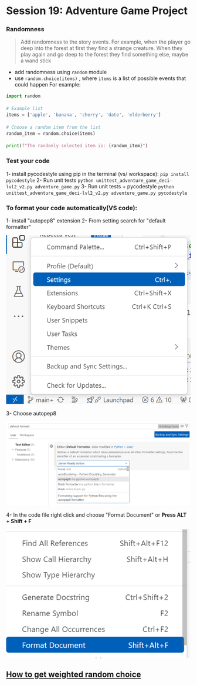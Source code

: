 # Session 19: Adventure Game Project


### Randomness 
> Add randomness to the story events. For example, when the player go deep into the forest at first they find a strange creature.
 When they play again and go deep to the forest they find something else, maybe a wand stick
- add randomness using `random` module
- use `random.choice(items)` , where `items` is a list of possible events that could happen
For example:
```python
import random

# Example list
items = ['apple', 'banana', 'cherry', 'date', 'elderberry']

# Choose a random item from the list
random_item = random.choice(items)

print(f"The randomly selected item is: {random_item}")
```

### Test your code
1- install pycodestyle using pip in the terminal (vs/ workspace):
	```
	pip install pycodestyle
	```
2- Run unit tests
	```
	python unittest_adventure_game_deci-lvl2_v2.py adventure_game.py
	```
3- Run unit tests + pycodestyle
	```
	python unittest_adventure_game_deci-lvl2_v2.py adventure_game.py pycodestyle
	```
### To format your code automatically(VS code):
1- install "autopep8" extension
2- From setting search for "default formatter"
	<p>![setting in VS code](format_step_1.png)</p>
3- Choose autopep8
	<p>![autopep8](autopep8.png)</p>
4- In the code file right click and choose "Format Document" or **Press ALT + Shift + F**
	<p>![format](format.png)</p>

## <a href = "https://www.geeksforgeeks.org/how-to-get-weighted-random-choice-in-python/">How to get weighted random choice</a>






